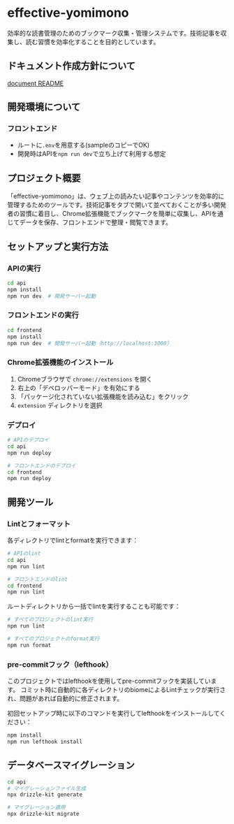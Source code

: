 # effective-yomimono

効率的な読書管理のためのブックマーク収集・管理システムです。技術記事を収集し、読む習慣を効率化することを目的としています。

## ドキュメント作成方針について

[document README](./docs/README.md)

## 開発環境について

### フロントエンド

- ルートに`.env`を用意する(sampleのコピーでOK)
- 開発時はAPIを`npm run dev`で立ち上げて利用する想定

## プロジェクト概要
「effective-yomimono」は、ウェブ上の読みたい記事やコンテンツを効率的に管理するためのツールです。技術記事をタブで開いて並べておくことが多い開発者の習慣に着目し、Chrome拡張機能でブックマークを簡単に収集し、APIを通じてデータを保存、フロントエンドで整理・閲覧できます。

## セットアップと実行方法

### APIの実行
```bash
cd api
npm install
npm run dev  # 開発サーバー起動
```

### フロントエンドの実行
```bash
cd frontend
npm install
npm run dev  # 開発サーバー起動（http://localhost:3000）
```

### Chrome拡張機能のインストール
1. Chromeブラウザで `chrome://extensions` を開く
2. 右上の「デベロッパーモード」を有効にする
3. 「パッケージ化されていない拡張機能を読み込む」をクリック
4. `extension` ディレクトリを選択

### デプロイ
```bash
# APIのデプロイ
cd api
npm run deploy

# フロントエンドのデプロイ
cd frontend
npm run deploy
```

## 開発ツール

### Lintとフォーマット

各ディレクトリでlintとformatを実行できます：

```bash
# APIのlint
cd api
npm run lint

# フロントエンドのlint
cd frontend
npm run lint
```

ルートディレクトリから一括でlintを実行することも可能です：

```bash
# すべてのプロジェクトのlint実行
npm run lint

# すべてのプロジェクトのformat実行
npm run format
```

### pre-commitフック（lefthook）

このプロジェクトではlefthookを使用してpre-commitフックを実装しています。
コミット時に自動的に各ディレクトリのbiomeによるLintチェックが実行され、問題があれば自動的に修正されます。

初回セットアップ時に以下のコマンドを実行してlefthookをインストールしてください：

```bash
npm install
npm run lefthook install
```

## データベースマイグレーション
```bash
cd api
# マイグレーションファイル生成
npx drizzle-kit generate

# マイグレーション適用
npx drizzle-kit migrate
```
